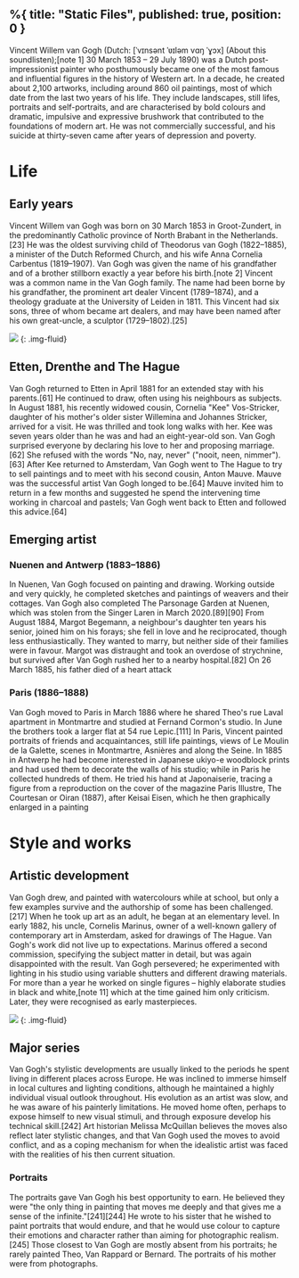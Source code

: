 %{
    title: "Static Files",
    published: true,
    position: 0
}
---

Vincent Willem van Gogh (Dutch: [ˈvɪnsənt ˈʋɪləm vɑŋ ˈɣɔx] (About this soundlisten);[note 1] 30 March 1853 – 29 July 1890) was a Dutch post-impressionist painter who posthumously became one of the most famous and influential figures in the history of Western art. In a decade, he created about 2,100 artworks, including around 860 oil paintings, most of which date from the last two years of his life. They include landscapes, still lifes, portraits and self-portraits, and are characterised by bold colours and dramatic, impulsive and expressive brushwork that contributed to the foundations of modern art. He was not commercially successful, and his suicide at thirty-seven came after years of depression and poverty.

# Life
## Early years
Vincent Willem van Gogh was born on 30 March 1853 in Groot-Zundert, in the predominantly Catholic province of North Brabant in the Netherlands.[23] He was the oldest surviving child of Theodorus van Gogh (1822–1885), a minister of the Dutch Reformed Church, and his wife Anna Cornelia Carbentus (1819–1907). Van Gogh was given the name of his grandfather and of a brother stillborn exactly a year before his birth.[note 2] Vincent was a common name in the Van Gogh family. The name had been borne by his grandfather, the prominent art dealer Vincent (1789–1874), and a theology graduate at the University of Leiden in 1811. This Vincent had six sons, three of whom became art dealers, and may have been named after his own great-uncle, a sculptor (1729–1802).[25]

![](../../../static/images/van_gogh_self_portrait.jpg) {: .img-fluid}

## Etten, Drenthe and The Hague
Van Gogh returned to Etten in April 1881 for an extended stay with his parents.[61] He continued to draw, often using his neighbours as subjects. In August 1881, his recently widowed cousin, Cornelia "Kee" Vos-Stricker, daughter of his mother's older sister Willemina and Johannes Stricker, arrived for a visit. He was thrilled and took long walks with her. Kee was seven years older than he was and had an eight-year-old son. Van Gogh surprised everyone by declaring his love to her and proposing marriage.[62] She refused with the words "No, nay, never" ("nooit, neen, nimmer").[63] After Kee returned to Amsterdam, Van Gogh went to The Hague to try to sell paintings and to meet with his second cousin, Anton Mauve. Mauve was the successful artist Van Gogh longed to be.[64] Mauve invited him to return in a few months and suggested he spend the intervening time working in charcoal and pastels; Van Gogh went back to Etten and followed this advice.[64]

## Emerging artist
### Nuenen and Antwerp (1883–1886)
In Nuenen, Van Gogh focused on painting and drawing. Working outside and very quickly, he completed sketches and paintings of weavers and their cottages. Van Gogh also completed The Parsonage Garden at Nuenen, which was stolen from the Singer Laren in March 2020.[89][90] From August 1884, Margot Begemann, a neighbour's daughter ten years his senior, joined him on his forays; she fell in love and he reciprocated, though less enthusiastically. They wanted to marry, but neither side of their families were in favour. Margot was distraught and took an overdose of strychnine, but survived after Van Gogh rushed her to a nearby hospital.[82] On 26 March 1885, his father died of a heart attack

### Paris (1886–1888)
Van Gogh moved to Paris in March 1886 where he shared Theo's rue Laval apartment in Montmartre and studied at Fernand Cormon's studio. In June the brothers took a larger flat at 54 rue Lepic.[111] In Paris, Vincent painted portraits of friends and acquaintances, still life paintings, views of Le Moulin de la Galette, scenes in Montmartre, Asnières and along the Seine. In 1885 in Antwerp he had become interested in Japanese ukiyo-e woodblock prints and had used them to decorate the walls of his studio; while in Paris he collected hundreds of them. He tried his hand at Japonaiserie, tracing a figure from a reproduction on the cover of the magazine Paris Illustre, The Courtesan or Oiran (1887), after Keisai Eisen, which he then graphically enlarged in a painting

# Style and works
## Artistic development
Van Gogh drew, and painted with watercolours while at school, but only a few examples survive and the authorship of some has been challenged.[217] When he took up art as an adult, he began at an elementary level. In early 1882, his uncle, Cornelis Marinus, owner of a well-known gallery of contemporary art in Amsterdam, asked for drawings of The Hague. Van Gogh's work did not live up to expectations. Marinus offered a second commission, specifying the subject matter in detail, but was again disappointed with the result. Van Gogh persevered; he experimented with lighting in his studio using variable shutters and different drawing materials. For more than a year he worked on single figures – highly elaborate studies in black and white,[note 11] which at the time gained him only criticism. Later, they were recognised as early masterpieces.

![](../../../static/images/van_gogh_potato_eaters.jpg) {: .img-fluid}

## Major series
Van Gogh's stylistic developments are usually linked to the periods he spent living in different places across Europe. He was inclined to immerse himself in local cultures and lighting conditions, although he maintained a highly individual visual outlook throughout. His evolution as an artist was slow, and he was aware of his painterly limitations. He moved home often, perhaps to expose himself to new visual stimuli, and through exposure develop his technical skill.[242] Art historian Melissa McQuillan believes the moves also reflect later stylistic changes, and that Van Gogh used the moves to avoid conflict, and as a coping mechanism for when the idealistic artist was faced with the realities of his then current situation.

### Portraits
The portraits gave Van Gogh his best opportunity to earn. He believed they were "the only thing in painting that moves me deeply and that gives me a sense of the infinite."[241][244] He wrote to his sister that he wished to paint portraits that would endure, and that he would use colour to capture their emotions and character rather than aiming for photographic realism.[245] Those closest to Van Gogh are mostly absent from his portraits; he rarely painted Theo, Van Rappard or Bernard. The portraits of his mother were from photographs.